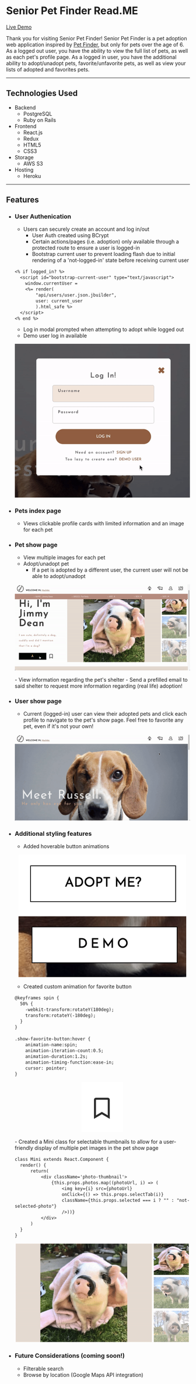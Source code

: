 # Senior Pet Finder Read.ME

[Live Demo](https://senior-pet-finder.herokuapp.com/)

Thank you for visiting Senior Pet Finder! Senior Pet Finder is a pet adoption web application inspired by [Pet Finder](https://www.petfinder.com/), but only for pets over the age of 6. As a logged out user, you have the ability to view the full list of pets, as well as each pet's profile page. As a logged in user, you have the additional ability to adopt/unadopt pets, favorite/unfavorite pets, as well as view your lists of adopted and favorites pets. 


***
Technologies Used
-----------------

* Backend
    - PostgreSQL
    - Ruby on Rails
* Frontend
    - React.js
    - Redux
    - HTML5
    - CSS3
* Storage 
    - AWS S3
* Hosting
    - Heroku

***
Features
--------
- ### User Authenication
   - Users can securely create an account and log in/out
        - User Auth created using BCrypt 
        - Certain actions/pages (i.e. adoption) only available through a protected route to ensure a user is logged-in
        - Bootstrap current user to prevent loading flash due to initial rendering of a 'not-logged-in' state before receiving current user
  ```
  <% if logged_in? %>
    <script id="bootstrap-current-user" type="text/javascript">
      window.currentUser = 
      <%= render(
          "api/users/user.json.jbuilder", 
          user: current_user
          ).html_safe %>
    </script>
  <% end %>
  ```
  - Log in modal prompted when attempting to adopt while logged out
  - Demo user log in available
  <p align="center">
      <img src="app/assets/images/demo.gif">
  </p> 
- ### Pets index page
   - Views clickable profile cards with limited information and an image for each pet
- ### Pet show page
   - View multiple images for each pet
   - Adopt/unadopt pet
        - If a pet is adopted by a different user, the current user will not be able to adopt/unadopt
  <p align="center">
    <img src="app/assets/images/adoptbutton.gif"/>
  </p>
    - View information regarding the pet's shelter
        - Send a prefilled email to said shelter to request more information regarding (real life) adoption!
        
- ### User show page
   - Current (logged-in) user can view their adopted pets and click each profile to navigate to the pet's show page. Feel free to favorite any pet, even if it's not your own!
   <p align="center">
      <img src="app/assets/images/userpage.gif">
  </p>
  
- ### Additional styling features
  - Added hoverable button animations
  <p align="center">
    <img src="app/assets/images/button1.gif">
    <img src="app/assets/images/button2.gif">
  </p>

  - Created custom animation for favorite button
  ```
  @keyframes spin {
    50% {
      -webkit-transform:rotateY(180deg);
      transform:rotateY(-180deg);
    }
  }

  .show-favorite-button:hover {
      animation-name:spin;
      animation-iteration-count:0.5;
      animation-duration:1.2s;
      animation-timing-function:ease-in;
      cursor: pointer;
  }
  ```
   <p align="center">
    <img src="app/assets/images/favorite.gif">
  </p>
  - Created a Mini class for selectable thumbnails to allow for a user-friendly display of multiple pet images in the pet show page 

  ```
  class Mini extends React.Component {
    render() {
        return(
            <div className='photo-thumbnail'>
                {this.props.photos.map((photoUrl, i) => (
                    <img key={i} src={photoUrl}
                    onClick={() => this.props.selectTab(i)}
                    className={this.props.selected === i ? "" : "not-selected-photo"}
                    />))}
            </div>
        )
    }
  }
  ```
  <p align="center">
    <img src="app/assets/images/thumbnails.gif">
  </p>

- ### Future Considerations (coming soon!)
  - Filterable search
  - Browse by location (Google Maps API integration)

  
